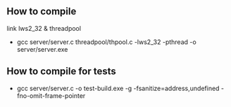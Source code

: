 ## How to compile
link lws2_32 & threadpool
- gcc server/server.c threadpool/thpool.c -lws2_32 -pthread -o server/server.exe

## How to compile for tests
- gcc server/server.c -o test-build.exe -g -fsanitize=address,undefined -fno-omit-frame-pointer
